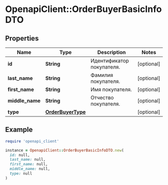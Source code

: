 # OpenapiClient::OrderBuyerBasicInfoDTO

## Properties

| Name | Type | Description | Notes |
| ---- | ---- | ----------- | ----- |
| **id** | **String** | Идентификатор покупателя. | [optional] |
| **last_name** | **String** | Фамилия покупателя. | [optional] |
| **first_name** | **String** | Имя покупателя. | [optional] |
| **middle_name** | **String** | Отчество покупателя. | [optional] |
| **type** | [**OrderBuyerType**](OrderBuyerType.md) |  | [optional] |

## Example

```ruby
require 'openapi_client'

instance = OpenapiClient::OrderBuyerBasicInfoDTO.new(
  id: null,
  last_name: null,
  first_name: null,
  middle_name: null,
  type: null
)
```

